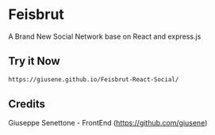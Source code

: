 # Feisbrut

A Brand New Social Network base on React and express.js

## Try it Now

```sh
https://giusene.github.io/Feisbrut-React-Social/
```

## Credits


Giuseppe Senettone - FrontEnd (https://github.com/giusene)

